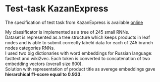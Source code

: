 # Test-task KazanExpress
The specification of test task from KazanExpress is available [online](https://messy-mackerel-9e0.notion.site/KazanExpress-a1c88a25015041688c122b519ecb3078)<br>

My classificator is implemented as a tree of 245 small RNNs.<br>
Dataset is represented as a tree structure which keeps products in leaf nodes and is able to submit correctly labeld data for each of 245 branch nodes categories RNNs.<br>
I used two big dictionaries with word embeddings for Russian language: fasttext and wiki2vec. Each token is converted to concatenation of two embedding vectors (overall size 600).<br>
Solution with representation of product title as averege embeddings gave **hierarchical f1-score equal to 0.933**.
